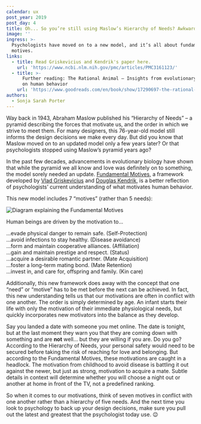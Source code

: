 ```yaml
---
calendar: ux
post_year: 2019
post_day: 4
title: Oh... So you’re still using Maslow’s Hierarchy of Needs? Awkward...
image: ''
ingress: >-
  Psychologists have moved on to a new model, and it’s all about fundamental
  motives.
links:
  - title: Read Griskevicius and Kendrik's paper here.
    url: 'https://www.ncbi.nlm.nih.gov/pmc/articles/PMC3161123/'
  - title: >-
      Further reading: The Rational Animal – Insights from evolutionary biology
      on human behavior
    url: 'https://www.goodreads.com/en/book/show/17290697-the-rational-animal '
authors:
  - Sonja Sarah Porter
---
```

Way back in 1943, Abraham Maslow published his “Hierarchy of Needs” – a pyramid describing the forces that motivate us, and the order in which we strive to meet them. For many designers, this 76-year-old model still informs the design decisions we make every day. But did you know that Maslow moved on to an updated model only a few years later? Or that psychologists stopped using Maslow’s pyramid years ago? 

In the past few decades, advancements in evolutionary biology have shown that while the pyramid we all know and love was definitely on to something, the model sorely needed an update. [Fundamental Motives](https://www.ncbi.nlm.nih.gov/pmc/articles/PMC3161123/), a framework developed by [Vlad Griskevicius](https://carlsonschool.umn.edu/faculty/vlad-griskevicius) and [Douglas Kendrik](https://psychology.asu.edu/content/douglas-kenrick), is a better reflection of psychologists’ current understanding of what motivates human behavior. 

This new model includes 7 “motives” (rather than 5 needs):

![Diagram explaining the Fundamental Motives](/assets/fundamental_bars.png "The Fundamental Motives")

Human beings are driven by the motivation to…

...evade physical danger to remain safe. (Self-Protection)\
...avoid infections to stay healthy. (Disease avoidance)\
...form and maintain cooperative alliances. (Affiliation)\
...gain and maintain prestige and respect. (Status)\
...acquire a desirable romantic partner. (Mate Acquisition)\
...foster a long-term mating bond. (Mate Retention)\
...invest in, and care for, offspring and family. (Kin care)

Additionally, this new framework does away with the concept that one “need” or “motive” has to be met before the next can be achieved. In fact, this new understanding tells us that our motivations are often in conflict with one another. The order is simply determined by age. An infant starts their life with only the motivation of their immediate physiological needs, but quickly incorporates new motivators into the balance as they develop.

Say you landed a date with someone you met online. The date is tonight, but at the last moment they warn you that they are coming down with something and are **not** well... but they are willing if you are. Do you go? According to the Hierarchy of Needs, your personal safety would need to be secured before taking the risk of reaching for love and belonging. But according to the Fundamental Motives, these motivations are caught in a headlock. The motivation from childhood to avoid disease is battling it out against the newer, but just as strong, motivation to acquire a mate. Subtle details in context will determine whether you will choose a night out or another at home in front of the TV, not a predefined ranking.

So when it comes to our motivations, think of seven motives in conflict with one another rather than a hierarchy of five needs. And the next time you look to psychology to back up your design decisions, make sure you pull out the latest and greatest that the psychologist today use. 😉
